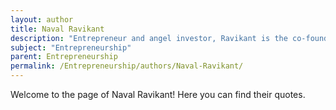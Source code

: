 ```yaml
---
layout: author
title: Naval Ravikant
description: "Entrepreneur and angel investor, Ravikant is the co-founder of AngelList and shares insights on startups, investing, and personal wealth creation through his podcasts and writings."
subject: "Entrepreneurship"
parent: Entrepreneurship
permalink: /Entrepreneurship/authors/Naval-Ravikant/
---
```


Welcome to the page of Naval Ravikant! Here you can find their quotes.
